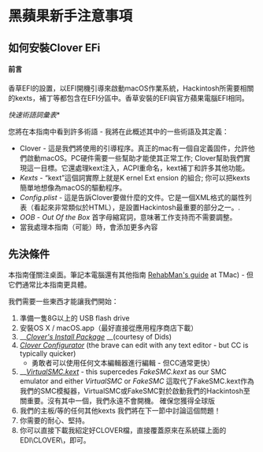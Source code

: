 # 黑蘋果新手注意事項

## 如何安裝Clover EFi

#### 前言

香草EFI的設置，以EFI開機引導來啟動macOS作業系統，Hackintosh所需要相關的kexts，補丁等都包含在EFI分區中。香草安裝的EFI與官方蘋果電腦EFI相同。

*快速術語詞彙表**

您將在本指南中看到許多術語 - 我將在此概述其中的一些術語及其定義：

* Clover - 這是我們將使用的引導程序。真正的mac有一個自定義固件，允許他們啟動macOS。PC硬件需要一些幫助才能使其正常工作; Clover幫助我們實現這一目標。它還處理kext注入，ACPI重命名，kext補丁和許多其他功能。
* _Kexts_ - “kext”這個詞實際上就是K ernel Ext ension 的組合; 你可以把kexts簡單地想像為macOS的驅動程序。
* _Config.plist_ - 這是告訴Clover要做什麼的文件。它是一個XML格式的屬性列表（看起來非常類似於HTML），是設置Hackintosh最重要的部分之一。.
* _OOB_ -  _Out Of the Box_ 首字母縮寫詞，意味著工作支持而不需要調整。
* 當我處理本指南（可能）時，會添加更多內容

## 先決條件

本指南僅關注桌面。筆記本電腦還有其他指南  [RehabMan's guide](https://www.tonymacx86.com/threads/guide-booting-the-os-x-installer-on-laptops-with-clover.148093/) at TMac\) - 但它們通常比本指南更具體。

我們需要一些東西才能讓我們開始：

1. 準備一隻8G以上的 USB flash drive
2. 安裝OS X / macOS.app（最好直接從應用程序商店下載）
3. \_\_[_Clover's Install Package_](https://github.com/Dids/clover-builder/releases) __\(courtesy of Dids\)
4. [_Clover Configurator_](http://mackie100projects.altervista.org/download-clover-configurator/) \(the brave can edit with any text editor - but CC is typically quicker\)
   * 勇敢者可以使用任何文本編輯器進行編輯 - 但CC通常更快）
5. \_\_[_VirtualSMC.kext_](https://github.com/acidanthera/VirtualSMC/releases) - this supercedes _FakeSMC.kext_ as our SMC emulator and either _VirtualSMC_ or _FakeSMC_  這取代了FakeSMC.kext作為我們的SMC模擬器，VirtualSMC或FakeSMC對於啟動我們的Hackintosh至關重要。沒有其中一個，我們永遠不會開機。
確保您獲得全球版
6. 我們的主板/等的任何其他kexts
我們將在下一節中討論這個問題！
7. 你需要的耐心、堅持。
8. 你可以直接下載我紹定好CLOVER檔，直接覆蓋原來在系統碟上面的EDI\CLOVER\，即可。

